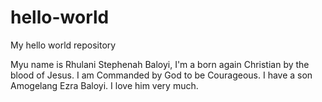 # hello-world
My hello world repository

Myu name is Rhulani Stephenah Baloyi, I'm a born again Christian by the blood of Jesus.
I am Commanded by God to be Courageous.
I have a son Amogelang Ezra Baloyi.
I love him very much.
